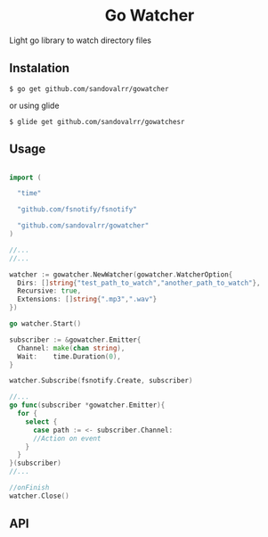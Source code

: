 <h1 align="center">Go Watcher</h1>
Light go library to watch directory files

## Instalation

```text
$ go get github.com/sandovalrr/gowatcher
```

or using glide

```text
$ glide get github.com/sandovalrr/gowatchesr
```

## Usage

```go

import (

  "time"

  "github.com/fsnotify/fsnotify"

  "github.com/sandovalrr/gowatcher"
)

//...
//...

watcher := gowatcher.NewWatcher(gowatcher.WatcherOption{
  Dirs: []string{"test_path_to_watch","another_path_to_watch"},
  Recursive: true,
  Extensions: []string{".mp3",".wav"}
})

go watcher.Start()

subscriber := &gowatcher.Emitter{
  Channel: make(chan string),
  Wait:    time.Duration(0),
}

watcher.Subscribe(fsnotify.Create, subscriber)

//...
go func(subscriber *gowatcher.Emitter){
  for {
    select {
      case path := <- subscriber.Channel:
      //Action on event
    }
  }
}(subscriber)
//...

//onFinish
watcher.Close()

```

## API
